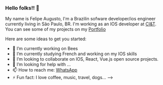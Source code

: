 ### Hello folks!!  👋

My name is Felipe Augusto, I'm a Brazilin sofware developer/ios engineer currently living in São Paulo, BR.
I'm working as an IOS developer at [CI&T](https://ciandt.com/br/pt-br). 
You can see some of my projects on my [Portfolio](https://wwww.felipas.com)

Here are some ideas to get you started:

- 🔭 I’m currently working on Bees
- 🌱 I’m currently studying French and working on my IOS skills 
- 👯 I’m looking to collaborate on IOS, React, Vue.js open source projects.
- 🤔 I’m looking for help with ...
- 📫 How to reach me: [WhatsApp](https://api.whatsapp.com/send?phone=5515996907676)
- ⚡ Fun fact: I love coffee, music, travel, dogs... 
-->
